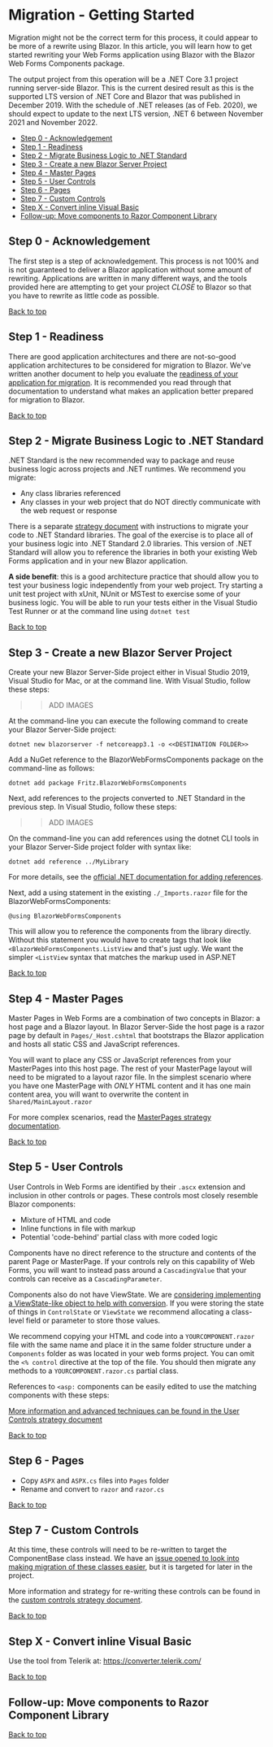 # Migration - Getting Started

Migration might not be the correct term for this process, it could appear to be more of a rewrite using Blazor.  In this article, you will learn how to get started rewriting your Web Forms application using Blazor with the Blazor Web Forms Components package.

The output project from this operation will be a .NET Core 3.1 project running server-side Blazor.  This is the current desired result as this is the supported LTS version of .NET Core and Blazor that was published in December 2019.  With the schedule of .NET releases (as of Feb. 2020), we should expect to update to the next LTS version, .NET 6 between November 2021 and November 2022.

<!-- TOC depthFrom:2 -->

- [Step 0 - Acknowledgement](#step-0---acknowledgement)
- [Step 1 - Readiness](#step-1---readiness)
- [Step 2 - Migrate Business Logic to .NET Standard](#step-2---migrate-business-logic-to-net-standard)
- [Step 3 - Create a new Blazor Server Project](#step-3---create-a-new-blazor-server-project)
- [Step 4 - Master Pages](#step-4---master-pages)
- [Step 5 - User Controls](#step-5---user-controls)
- [Step 6 - Pages](#step-6---pages)
- [Step 7 - Custom Controls](#step-7---custom-controls)
- [Step X - Convert inline Visual Basic](#step-x---convert-inline-visual-basic)
- [Follow-up: Move components to Razor Component Library](#follow-up-move-components-to-razor-component-library)

<!-- /TOC -->

## Step 0 - Acknowledgement

The first step is a step of acknowledgement.  This process is not 100% and is not guaranteed to deliver a Blazor application without some amount of rewriting.  Applications are written in many different ways, and the tools provided here are attempting to get your project *CLOSE* to Blazor so that you have to rewrite as little code as possible.

[Back to top](#Migration---Getting-Started)

## Step 1 - Readiness

There are good application architectures and there are not-so-good application architectures to be considered for migration to Blazor.  We've written another document to help you evaluate the [readiness of your application for migration](migration_readiness.md).  It is recommended you read through that documentation to understand what makes an application better prepared for migration to Blazor.

[Back to top](#Migration---Getting-Started)

## Step 2 - Migrate Business Logic to .NET Standard

.NET Standard is the new recommended way to package and reuse business logic across projects and .NET runtimes.  We recommend you migrate:
  - Any class libraries referenced
  - Any classes in your web project that do NOT directly communicate with the web request or response

There is a separate [strategy document](NET-Standard.md) with instructions to migrate your code to .NET Standard libraries.  The goal of the exercise is to place all of your business logic into .NET Standard 2.0 libraries.  This version of .NET Standard will allow you to reference the libraries in both your existing Web Forms application and in your new Blazor application.

**A side benefit**: this is a good architecture practice that should allow you to test your business logic independently from your web project.  Try starting a unit test project with xUnit, NUnit or MSTest to exercise some of your business logic.  You will be able to run your tests either in the Visual Studio Test Runner or at the command line using `dotnet test`

[Back to top](#Migration---Getting-Started)

## Step 3 - Create a new Blazor Server Project

Create your new Blazor Server-Side project either in Visual Studio 2019, Visual Studio for Mac, or at the command line.  With Visual Studio, follow these steps:

>> ADD IMAGES

At the command-line you can execute the following command to create your Blazor Server-Side project:

`dotnet new blazorserver -f netcoreapp3.1 -o <<DESTINATION FOLDER>>`

Add a NuGet reference to the BlazorWebFormsComponents package on the command-line as follows:

`dotnet add package Fritz.BlazorWebFormsComponents`

Next, add references to the projects converted to .NET Standard in the previous step.  In Visual Studio, follow these steps:

>> ADD IMAGES

On the command-line you can add references using the dotnet CLI tools in your Blazor Server-Side project folder with syntax like:

`dotnet add reference ../MyLibrary`

For more details, see the [official .NET documentation for adding references](https://docs.microsoft.com/en-us/dotnet/core/tools/dotnet-add-reference). 

Next, add a using statement in the existing `./_Imports.razor` file for the BlazorWebFormsComponents:

`@using BlazorWebFormsComponents`

This will allow you to reference the components from the library directly.  Without this statement you would have to create tags that look like `<BlazorWebFormsComponents.ListView` and that's just ugly.  We want the simpler `<ListView` syntax that matches the markup used in ASP<span></span>.NET

[Back to top](#Migration---Getting-Started)

## Step 4 - Master Pages

Master Pages in Web Forms are a combination of two concepts in Blazor: a host page and a Blazor layout.  In Blazor Server-Side the host page is a razor page by default in `Pages/_Host.cshtml` that bootstraps the Blazor application and hosts all static CSS and JavaScript references.

You will want to place any CSS or JavaScript references from your MasterPages into this host page.  The rest of your MasterPage layout will need to be migrated to a layout razor file.  In the simplest scenario where you have one MasterPage with *ONLY* HTML content and it has one main content area, you will want to overwrite the content in `Shared/MainLayout.razor`

For more complex scenarios, read the [MasterPages strategy documentation](Strategy/MasterPages.md).

[Back to top](#Migration---Getting-Started)

## Step 5 - User Controls

User Controls in Web Forms are identified by their `.ascx` extension and inclusion in other controls or pages.  These controls most closely resemble Blazor components:

 - Mixture of HTML and code
 - Inline functions in file with markup
 - Potential 'code-behind' partial class with more coded logic

Components have no direct reference to the structure and contents of the parent Page or MasterPage.  If your controls rely on this capability of Web Forms, you will want to instead pass around a `CascadingValue` that your controls can receive as a `CascadingParameter`.  

Components also do not have ViewState.  We are [considering implementing a ViewState-like object to help with conversion](https://github.com/FritzAndFriends/BlazorWebFormsComponents/issues/93).  If you were storing the state of things in `ControlState` or `ViewState` we recommend allocating a class-level field or parameter to store those values.

We recommend copying your HTML and code into a `YOURCOMPONENT.razor` file with the same name and place it in the same folder structure under a `Components` folder as was located in your web forms project.  You can omit the `<% control` directive at the top of the file.  You should then migrate any methods to a `YOURCOMPONENT.razor.cs` partial class.

References to `<asp:` components can be easily edited to use the matching components with these steps:


[More information and advanced techniques can be found in the User Controls strategy document](User-Controls.md)

[Back to top](#Migration---Getting-Started)

## Step 6 - Pages

 - Copy `ASPX` and `ASPX.cs` files into `Pages` folder
 - Rename and convert to `razor` and `razor.cs`

[Back to top](#Migration---Getting-Started)

## Step 7 - Custom Controls

At this time, these controls will need to be re-written to target the ComponentBase class instead.  We have an [issue opened to look into making migration of these classes easier](https://github.com/FritzAndFriends/BlazorWebFormsComponents/issues/92), but it is targeted for later in the project.

More information and strategy for re-writing these controls can be found in the [custom controls strategy document](Custom-Controls.md).

[Back to top](#Migration---Getting-Started)

## Step X - Convert inline Visual Basic

Use the tool from Telerik at: https://converter.telerik.com/

[Back to top](#Migration---Getting-Started)

## Follow-up: Move components to Razor Component Library

[Back to top](#Migration---Getting-Started)



